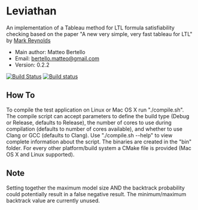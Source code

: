 # Leviathan
An implementation of a Tableau method for LTL formula satisfiability checking based on the paper "A new very simple, very fast tableau for LTL" by [Mark Reynolds](http://www.csse.uwa.edu.au/~mark/)

* Main author: Matteo Bertello
* Email: bertello.matteo@gmail.com
* Version: 0.2.2

[![Build Status](https://travis-ci.org/Corralx/leviathan.svg?branch=refactoring)](https://travis-ci.org/Corralx/leviathan)
[![Build status](https://ci.appveyor.com/api/projects/status/d9pox240noqo6mo0/branch/refactoring?svg=true)](https://ci.appveyor.com/project/Corralx/leviathan/branch/refactoring)

## How To
To compile the test application on Linux or Mac OS X run "./compile.sh".
The compile script can accept parameters to define the build type (Debug or Release, defaults to Release), the number of cores to use during compilation (defaults to number of cores available), and whether to use Clang or GCC (defaults to Clang).
Use "./compile.sh --help" to view  complete information about the script.
The binaries are created in the "bin" folder.
For every other platform/build system a CMake file is provided (Mac OS X and Linux supported).

## Note
Setting together the maximum model size AND the backtrack probability could potentially result in a false negative result.
The minimum/maximum backtrack value are currently unused.
